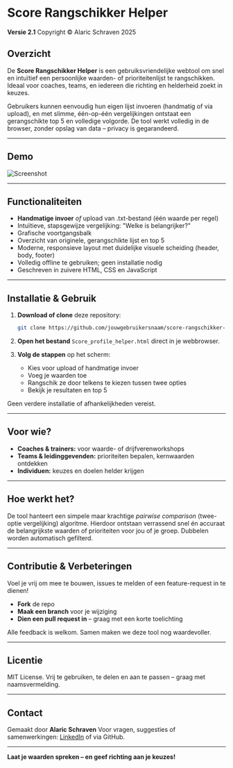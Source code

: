 # Score Rangschikker Helper

**Versie 2.1**
Copyright © Alaric Schraven 2025

## Overzicht

De **Score Rangschikker Helper** is een gebruiksvriendelijke webtool om snel en intuïtief een persoonlijke waarden- of prioriteitenlijst te rangschikken. Ideaal voor coaches, teams, en iedereen die richting en helderheid zoekt in keuzes.

Gebruikers kunnen eenvoudig hun eigen lijst invoeren (handmatig of via upload), en met slimme, één-op-één vergelijkingen ontstaat een gerangschikte top 5 en volledige volgorde. De tool werkt volledig in de browser, zonder opslag van data – privacy is gegarandeerd.

---

## Demo

![Screenshot](screenshot.png)

---

## Functionaliteiten

* **Handmatige invoer** *of* upload van .txt-bestand (één waarde per regel)
* Intuïtieve, stapsgewijze vergelijking: "Welke is belangrijker?"
* Grafische voortgangsbalk
* Overzicht van originele, gerangschikte lijst en top 5
* Moderne, responsieve layout met duidelijke visuele scheiding (header, body, footer)
* Volledig offline te gebruiken; geen installatie nodig
* Geschreven in zuivere HTML, CSS en JavaScript

---

## Installatie & Gebruik

1. **Download of clone** deze repository:

   ```bash
   git clone https://github.com/jouwgebruikersnaam/score-rangschikker-helper.git
   ```

2. **Open het bestand** `Score_profile_helper.html` direct in je webbrowser.

3. **Volg de stappen** op het scherm:

   * Kies voor upload of handmatige invoer
   * Voeg je waarden toe
   * Rangschik ze door telkens te kiezen tussen twee opties
   * Bekijk je resultaten en top 5

Geen verdere installatie of afhankelijkheden vereist.

---

## Voor wie?

* **Coaches & trainers:** voor waarde- of drijfverenworkshops
* **Teams & leidinggevenden:** prioriteiten bepalen, kernwaarden ontdekken
* **Individuen:** keuzes en doelen helder krijgen

---

## Hoe werkt het?

De tool hanteert een simpele maar krachtige *pairwise comparison* (twee-optie vergelijking) algoritme. Hierdoor ontstaan verrassend snel én accuraat de belangrijkste waarden of prioriteiten voor jou of je groep. Dubbelen worden automatisch gefilterd.

---

## Contributie & Verbeteringen

Voel je vrij om mee te bouwen, issues te melden of een feature-request in te dienen!

* **Fork** de repo
* **Maak een branch** voor je wijziging
* **Dien een pull request in** – graag met een korte toelichting

Alle feedback is welkom. Samen maken we deze tool nog waardevoller.

---

## Licentie

MIT License.
Vrij te gebruiken, te delen en aan te passen – graag met naamsvermelding.

---

## Contact

Gemaakt door **Alaric Schraven**
Voor vragen, suggesties of samenwerkingen: [LinkedIn](https://www.linkedin.com/in/alaricschraven/) of via GitHub.

---

**Laat je waarden spreken – en geef richting aan je keuzes!**
